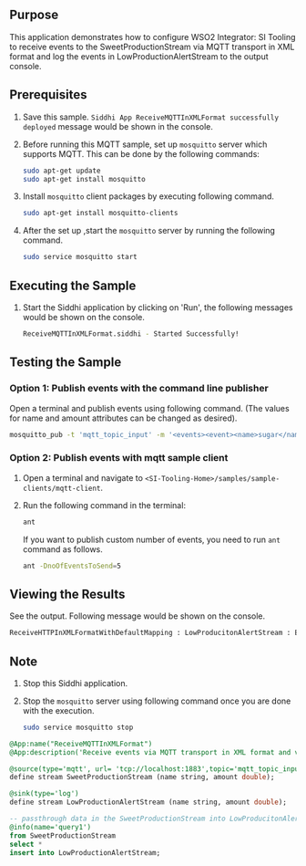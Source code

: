 ## Purpose

This application demonstrates how to configure WSO2 Integrator: SI Tooling  to receive events to the SweetProductionStream via MQTT transport in XML format and log the events in LowProductionAlertStream to the output console.

## Prerequisites

1. Save this sample. `Siddhi App ReceiveMQTTInXMLFormat successfully deployed` message would be shown in the console.
2. Before running this MQTT sample, set up `mosquitto` server which supports MQTT. This can be done by the following commands:

    ```bash
    sudo apt-get update
    sudo apt-get install mosquitto
    ```

3. Install `mosquitto` client packages by executing following command.

    ```bash
    sudo apt-get install mosquitto-clients
    ```

4. After the set up ,start the `mosquitto` server by running the following command.

    ```bash
    sudo service mosquitto start
    ```

## Executing the Sample

1. Start the Siddhi application by clicking on 'Run', the following messages would be shown on the console.

    ```bash
    ReceiveMQTTInXMLFormat.siddhi - Started Successfully!
    ```

## Testing the Sample

### Option 1: Publish events with the command line publisher

Open a terminal and publish events using following command. (The values for name and amount attributes can be changed as desired).

```bash
mosquitto_pub -t 'mqtt_topic_input' -m '<events><event><name>sugar</name><amount>300.0</amount></event></events>'
```

### Option 2: Publish events with mqtt sample client

1. Open a terminal and navigate to `<SI-Tooling-Home>/samples/sample-clients/mqtt-client`.
2. Run the following command in the terminal:

    ```bash
    ant
    ```

    If you want to publish custom number of events, you need to run `ant` command as follows.

    ```bash
    ant -DnoOfEventsToSend=5
    ```

## Viewing the Results

See the output. Following message would be shown on the console.

```bash
ReceiveHTTPInXMLFormatWithDefaultMapping : LowProducitonAlertStream : Event{timestamp=1511938781887, data=[sugar, 300.0], isExpired=false}
```

## Note

1. Stop this Siddhi application.
2. Stop the `mosquitto` server using following command once you are done with the execution.

    ```bash
    sudo service mosquitto stop
    ```

```sql
@App:name("ReceiveMQTTInXMLFormat")
@App:description('Receive events via MQTT transport in XML format and view the output on the console.')

@source(type='mqtt', url= 'tcp://localhost:1883',topic='mqtt_topic_input', @map(type='xml'))
define stream SweetProductionStream (name string, amount double);

@sink(type='log')
define stream LowProductionAlertStream (name string, amount double);

-- passthrough data in the SweetProductionStream into LowProducitonAlertStream
@info(name='query1')
from SweetProductionStream
select *
insert into LowProductionAlertStream;
```
